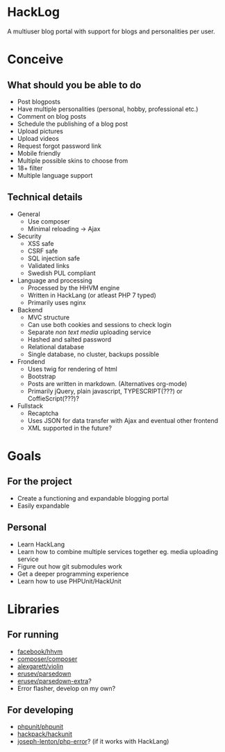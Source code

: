 
# HackLog
A multiuser blog portal with support for blogs and personalities per user.

# Conceive

## What should you be able to do
* Post blogposts
* Have multiple personalities (personal, hobby, professional etc.)
* Comment on blog posts
* Schedule the publishing of a blog post
* Upload pictures
* Upload videos
* Request forgot password link
* Mobile friendly
* Multiple possible skins to choose from
* 18+ filter
* Multiple language support

## Technical details
* General
  * Use composer
  * Minimal reloading -> Ajax
* Security
  * XSS safe
  * CSRF safe
  * SQL injection safe
  * Validated links
  * Swedish PUL compliant
* Language and processing
  * Processed by the HHVM engine
  * Written in HackLang (or atleast PHP 7 typed)
  * Primarily uses nginx
* Backend
  * MVC structure
  * Can use both cookies and sessions to check login
  * Separate *non text media* uploading service
  * Hashed and salted password
  * Relational database
  * Single database, no cluster, backups possible
* Frondend
  * Uses twig for rendering of html
  * Bootstrap
  * Posts are written in markdown. (Alternatives org-mode)
  * Primarily jQuery, plain javascript, TYPESCRIPT(???) or CoffieScript(???)?
* Fullstack
  * Recaptcha
  * Uses JSON for data transfer with Ajax and eventual other frontend
  * XML supported in the future?

# Goals
## For the project
* Create a functioning and expandable blogging portal
* Easily expandable

## Personal
* Learn HackLang
* Learn how to combine multiple services together eg. media uploading service
* Figure out how git submodules work
* Get a deeper programming experience
* Learn how to use PHPUnit/HackUnit

# Libraries
## For running
* [facebook/hhvm](https://github.com/facebook/hhvm)
* [composer/composer](https://github.com/composer/composer)
* [alexgarett/violin](https://github.com/alexgarrett/violin)
* [erusev/parsedown](https://github.com/erusev/parsedown)
* [erusev/parsedown-extra](https://github.com/erusev/parsedown-extra)?
* Error flasher, develop on my own?

## For developing
* [phpunit/phpunit](https://github.com/sebastianbergmann/phpunit)
* [hackpack/hackunit](https://github.com/HackPack/HackUnit)
* [joseph-lenton/php-error](https://github.com/JosephLenton/PHP-Error/)? (if it works with HackLang)
